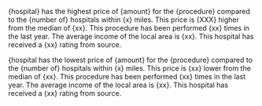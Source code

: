 {hospital} has the highest price of {amount} for the {procedure} compared to the {number of} hospitals within {x} miles. This price is {XXX} higher from the median of {xx}. This procedure has been performed {xx} times in the last year. The average income of the local area is {xx}. This hospital has received a {xx} rating from source.

{hospital has the lowest price of {amount} for the {procedure} compared to the {number of} hospitals within {x} miles. This price is {xx} lower from the median of {xx}. This procedure has been performed {xx} times in the last year. The average income of the local area is {xx}.  This hospital has received a {xx} rating from source.